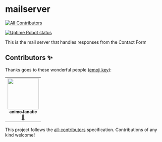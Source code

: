 # mailserver
<!-- ALL-CONTRIBUTORS-BADGE:START - Do not remove or modify this section -->
[![All Contributors](https://img.shields.io/badge/all_contributors-1-orange.svg?style=flat-square)](#contributors-)
<!-- ALL-CONTRIBUTORS-BADGE:END -->

[![Uptime Robot status](https://img.shields.io/uptimerobot/status/m790128397-ae3d87e16f45b1a81ebb2664)](https://stats.uptimerobot.com/8AWVWIXQ9q)

This is the mail server that handles responses from the Contact Form

## Contributors ✨

Thanks goes to these wonderful people ([emoji key](https://allcontributors.org/docs/en/emoji-key)):

<!-- ALL-CONTRIBUTORS-LIST:START - Do not remove or modify this section -->
<!-- prettier-ignore-start -->
<!-- markdownlint-disable -->
<table>
  <tr>
    <td align="center"><a href="http://jbloves27.repl.co"><img src="https://avatars.githubusercontent.com/u/76911308?v=4?s=100" width="100px;" alt=""/><br /><sub><b>anime fanatic</b></sub></a><br /><a href="#projectManagement-JBYT27" title="Project Management">📆</a></td>
  </tr>
</table>

<!-- markdownlint-restore -->
<!-- prettier-ignore-end -->

<!-- ALL-CONTRIBUTORS-LIST:END -->

This project follows the [all-contributors](https://github.com/all-contributors/all-contributors) specification. Contributions of any kind welcome!